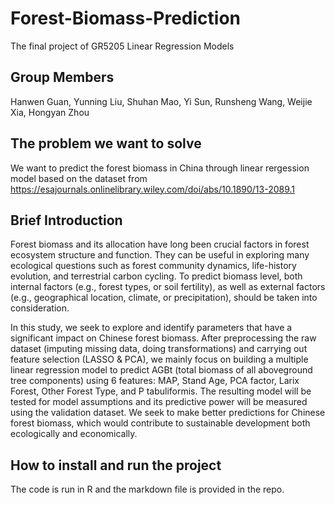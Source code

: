 # Forest-Biomass-Prediction

The final project of GR5205 Linear Regression Models

## Group Members
Hanwen Guan, Yunning Liu, Shuhan Mao, Yi Sun, Runsheng Wang, Weijie Xia, Hongyan Zhou

## The problem we want to solve
We want to predict the forest biomass in China through linear rergession model based on the dataset from https://esajournals.onlinelibrary.wiley.com/doi/abs/10.1890/13-2089.1

## Brief Introduction
Forest biomass and its allocation have long been crucial factors in forest ecosystem structure and function. They can be useful in exploring many ecological questions such as forest community dynamics, life-history evolution, and terrestrial carbon cycling. To predict biomass level, both internal factors (e.g., forest types, or soil fertility), as well as external factors (e.g., geographical location, climate, or precipitation), should be taken into consideration.

In this study, we seek to explore and identify parameters that have a significant impact on Chinese forest biomass. After preprocessing the raw dataset (imputing missing data, doing transformations) and carrying out feature selection (LASSO & PCA), we mainly focus on building a multiple linear regression model to predict AGBt (total biomass of all aboveground tree components) using 6 features: MAP, Stand Age, PCA factor, Larix Forest, Other Forest Type, and P tabuliformis. The resulting model will be tested for model assumptions and its predictive power will be measured using the validation dataset. We seek to make better predictions for Chinese forest biomass, which would contribute to sustainable development both ecologically and economically.

## How to install and run the project
The code is run in R and the markdown file is provided in the repo. 
